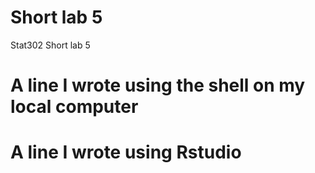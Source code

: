 # Short lab 5
Stat302 Short lab 5
# A line I wrote using the shell on my local computer
# A line I wrote using Rstudio